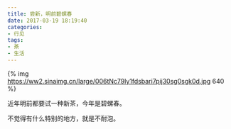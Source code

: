 ```yaml
---
title: 尝新，明前碧螺春
date: 2017-03-19 18:19:40
categories:
- 行见
tags:
- 茶
- 生活
---
```


{% img https://ww2.sinaimg.cn/large/006tNc79ly1fdsbari7pij30sg0sgk0d.jpg 640 %}

近年明前都要试一种新茶，今年是碧螺春。

不觉得有什么特别的地方，就是不耐泡。
